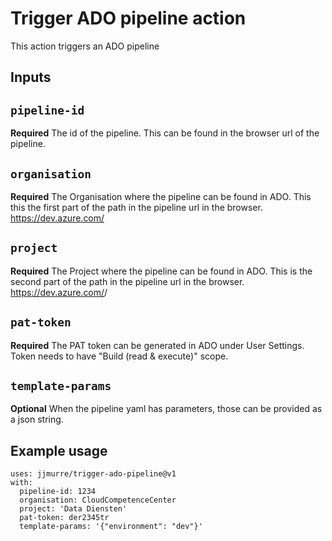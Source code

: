 # Trigger ADO pipeline action

This action triggers an ADO pipeline

## Inputs

## `pipeline-id`

**Required** The id of the pipeline. This can be found in the
browser url of the pipeline.


## `organisation`

**Required** The Organisation where the pipeline can be found in ADO.
This this the first part of the path in the pipeline url in the browser.
https://dev.azure.com/<organisation>

## `project`

**Required** The Project where the pipeline can be found in ADO.
This is the second part of the path in the pipeline url in the browser.
https://dev.azure.com/<organisation>/<Project>


## `pat-token`

**Required** The PAT token can be generated in ADO under User Settings.
Token needs to have "Build (read & execute)" scope.

## `template-params`

**Optional** When the pipeline yaml has parameters, those
can be provided as a json string.

## Example usage

    uses: jjmurre/trigger-ado-pipeline@v1
    with:
      pipeline-id: 1234
      organisation: CloudCompetenceCenter
      project: 'Data Diensten'
      pat-token: der2345tr
      template-params: '{"environment": "dev"}'
